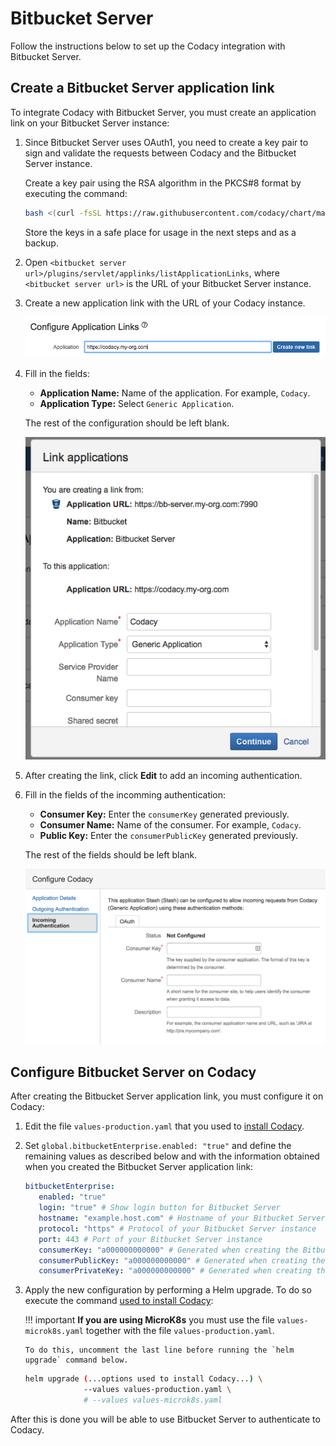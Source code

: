 # Bitbucket Server

Follow the instructions below to set up the Codacy integration with Bitbucket Server.

## Create a Bitbucket Server application link

To integrate Codacy with Bitbucket Server, you must create an application link on your Bitbucket Server instance:

1.  Since Bitbucket Server uses OAuth1, you need to create a key pair to sign and validate the requests between Codacy and the Bitbucket Server instance.

    Create a key pair using the RSA algorithm in the PKCS#8 format by executing the command:

    ```bash
    bash <(curl -fsSL https://raw.githubusercontent.com/codacy/chart/master/docs/configuration/integrations/generate-bitbucket-server-secrets.sh)
    ```

    Store the keys in a safe place for usage in the next steps and as a backup.

2.  Open `<bitbucket server url>/plugins/servlet/applinks/listApplicationLinks`, where `<bitbucket server url>` is the URL of your Bitbucket Server instance.

3.  Create a new application link with the URL of your Codacy instance.

    ![Bitbucket Server application link](images/bitbucket-server-application-link.png)

4.  Fill in the fields:

    -   **Application Name:** Name of the application. For example, `Codacy`.
    -   **Application Type:** Select `Generic Application`.

    The rest of the configuration should be left blank.

    ![Bitbucket Server application link naming](images/bitbucket-server-link-naming.png)

5.  After creating the link, click **Edit** to add an incoming authentication.

6.  Fill in the fields of the incomming authentication:

    -   **Consumer Key:** Enter the `consumerKey` generated previously.
    -   **Consumer Name:** Name of the consumer. For example, `Codacy`.
    -   **Public Key:** Enter the `consumerPublicKey` generated previously.

    The rest of the fields should be left blank.

    ![Bitbucket Server incomming authentication](images/bitbucket-server-incoming-authentication.png)

## Configure Bitbucket Server on Codacy

After creating the Bitbucket Server application link, you must configure it on Codacy:

1.  Edit the file `values-production.yaml` that you used to [install Codacy](../../index.md#helm-upgrade).

2.  Set `global.bitbucketEnterprise.enabled: "true"` and define the remaining values as described below and with the information obtained when you created the Bitbucket Server application link:

    ```yaml
    bitbucketEnterprise:
       enabled: "true"
       login: "true" # Show login button for Bitbucket Server
       hostname: "example.host.com" # Hostname of your Bitbucket Server instance
       protocol: "https" # Protocol of your Bitbucket Server instance
       port: 443 # Port of your Bitbucket Server instance
       consumerKey: "a000000000000" # Generated when creating the Bitbucket Server application link
       consumerPublicKey: "a000000000000" # Generated when creating the Bitbucket Server application link
       consumerPrivateKey: "a000000000000" # Generated when creating the Bitbucket Server application link
    ```

3.  Apply the new configuration by performing a Helm upgrade. To do so execute the command [used to install Codacy](../../index.md#helm-upgrade):

    !!! important
        **If you are using MicroK8s** you must use the file `values-microk8s.yaml` together with the file `values-production.yaml`.
        
        To do this, uncomment the last line before running the `helm upgrade` command below.

    ```bash
    helm upgrade (...options used to install Codacy...) \
                 --values values-production.yaml \
                 # --values values-microk8s.yaml
    ```

After this is done you will be able to use Bitbucket Server to authenticate to Codacy.
